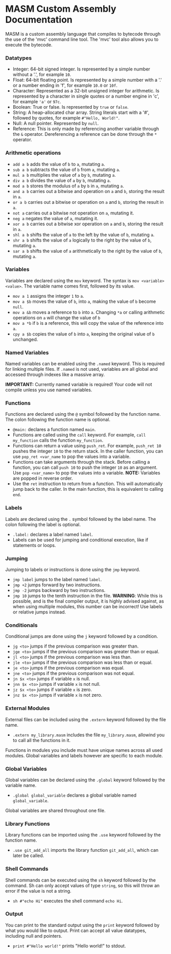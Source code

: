 # MASM Custom Assembly Documentation

MASM is a custom assembly language that compiles to bytecode through the use of the 'mvc' command line tool. The 'mvc' tool also allows you to execute the bytecode.

### Datatypes

- Integer: 64-bit signed integer. Is represented by a simple number without a '.', for example `10`.
- Float: 64-bit floating point. Is represented by a simple number with a '.' or a number ending in 'f', for example `10.0` or `10f`.
- Character: Represented as a 32-bit unsigned integer for arithmetic. Is represented by a character in single quotes or a number engine in 'c', for example `'a'` or `97c`.
- Boolean: True or false. Is represented by `true` or `false`.
- String: A heap-allocated char array. String literals start with a '#', followed by quotes, for example `#"Hello, World!"`.
- Null: A null pointer. Represented by `null`.
- Reference: This is only made by referencing another variable through the `&` operator. Dereferencing a reference can be done through the `*` operator.

### Arithmetic operations

- `add a b` adds the value of `b` to `a`, mutating `a`.
- `sub a b` subtracts the value of `b` from `a`, mutating `a`.
- `mul a b` multiplies the value of `a` by `b`, mutating `a`.
- `div a b` divides the value of `a` by `b`, mutating `a`.
- `mod a b` stores the modulus of `a` by `b` in `a`, mutating `a`.
- `and a b` carries out a bitwise and operation on `a` and `b`, storing the result in `a`.
- `or a b` carries out a bitwise or operation on `a` and `b`, storing the result in `a`.
- `not a` carries out a bitwise not operation on `a`, mutating it.
- `neg a` negates the value of `a`, mutating it.
- `xor a b` carries out a bitwise xor operation on `a` and `b`, storing the result in `a`.
- `shl a b` shifts the value of `a` to the left by the value of `b`, mutating `a`.
- `shr a b` shifts the value of `a` logically to the right by the value of `b`, mutating `a`.
- `sar a b` shifts the value of `a` arithmetically to the right by the value of `b`, mutating `a`.

### Variables

Variables are declared using the `mov` keyword. The syntax is `mov <variable> <value>`. The variable name comes first, followed by its value.

- `mov a 1` assigns the integer `1` to `a`.
- `mov a $b` moves the value of `b`, into `a`, making the value of `b` become `null`.
- `mov a &b` moves a reference to `b` into `a`. Changing `*a` or calling arithmetic operations on `a` will change the value of `b`
- `mov a *b` if `b` is a reference, this will copy the value of the reference into `a`.
- `cpy a $b` copies the value of `b` into `a`, keeping the original value of `b` unchanged.

### Named Variables

Named variables can be enabled using the `.named` keyword. This is required for linking multiple files. If `.named` is not used, variables are all global and accessed through indexes like a massive array.

**IMPORTANT:** Currently named variable is required! Your code will not compile unless you use named variables.

### Functions

Functions are declared using the `@` symbol followed by the function name. The colon following the function name is optional.

- `@main:` declares a function named `main`.
- Functions are called using the `call` keyword. For example, `call my_function` calls the function `my_function`.
- Functions can return a value using `push_ret`. For example, `push_ret 10` pushes the integer `10` to the return stack. In the caller function, you can use `pop_ret <var_name` to pop the values into a variable.
- Functions can take arguments through the stack. Before calling a function, you can call `push 10` to push the integer `10` as an argument. Use `pop <var_name>` to pop the values into a variable. **NOTE:** Variables are popped in reverse order.
- Use the `ret` instruction to return from a function. This will automatically jump back to the caller. In the main function, this is equivalent to calling `end`.

### Labels

Labels are declared using the `.` symbol followed by the label name. The colon following the label is optional.

- `.label:` declares a label named `label`.
- Labels can be used for jumping and conditional execution, like if statements or loops.

### Jumping

Jumping to labels or instructions is done using the `jmp` keyword.

- `jmp label` jumps to the label named `label`.
- `jmp +2` jumps forward by two instructions.
- `jmp -2` jumps backward by two instructions.
- `jmp 10` jumps to the tenth instruction in the file. **WARNING**: While this is possible, and is the final compiler output, it is highly advised against, as when using multiple modules, this number can be incorrect! Use labels or relative jumps instead.

### Conditionals

Conditional jumps are done using the `j` keyword followed by a condition.

- `jg <to>` jumps if the previous comparison was greater than.
- `jge <to>` jumps if the previous comparison was greater than or equal.
- `jl <to>` jumps if the previous comparison was less than.
- `jle <to>` jumps if the previous comparison was less than or equal.
- `je <to>` jumps if the previous comparison was equal.
- `jne <to>` jumps if the previous comparison was not equal.
- `jn $x <to>` jumps if variable `x` is null.
- `jnn $x <to>` jumps if variable `x` is not null.
- `jz $x <to>` jumps if variable `x` is zero.
- `jnz $x <to>` jumps if variable `x` is not zero.

### External Modules

External files can be included using the `.extern` keyword followed by the file name.

- `.extern my_library.masm` includes the file `my_library.masm`, allowind you to call all the functions in it.

Functions in modules you include must have unique names across all used modules. Global variables and labels however are specific to each module.

### Global Variables

Global variables can be declared using the `.global` keyword followed by the variable name.

- `.global global_variable` declares a global variable named `global_variable`.

Global variables are shared throughout one file.

### Library Functions

Library functions can be imported using the `.use` keyword followed by the function name.

- `.use git_add_all` imports the library function `git_add_all`, which can later be called.

### Shell Commands

Shell commands can be executed using the `sh` keyword followed by the command. Sh can only accept values of type `string`, so this will throw an error if the value is not a string.

- `sh #"echo Hi"` executes the shell command `echo Hi`.

### Output

You can print to the standard output using the `print` keyword followed by what you would like to output. Print can accept all value datatypes, including null and pointers.

- `print #"Hello world!"` prints "Hello world!" to stdout.
